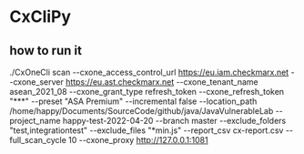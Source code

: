 # CxCliPy

## how to run it
./CxOneCli scan --cxone_access_control_url https://eu.iam.checkmarx.net --cxone_server https://eu.ast.checkmarx.net --cxone_tenant_name asean_2021_08 --cxone_grant_type refresh_token --cxone_refresh_token "***" --preset "ASA Premium"  --incremental false --location_path /home/happy/Documents/SourceCode/github/java/JavaVulnerableLab --project_name happy-test-2022-04-20 --branch master --exclude_folders "test,integrationtest" --exclude_files "*min.js" --report_csv cx-report.csv --full_scan_cycle 10 --cxone_proxy http://127.0.0.1:1081

